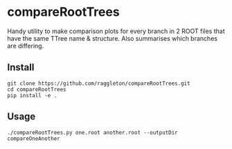 # compareRootTrees

Handy utility to make comparison plots for every branch in 2 ROOT files that have the same TTree name & structure.
Also summarises which branches are differing.

## Install

```
git clone https://github.com/raggleton/compareRootTrees.git
cd compareRootTrees
pip install -e .
```

## Usage

```
./compareRootTrees.py one.root another.root --outputDir compareOneAnother
```

